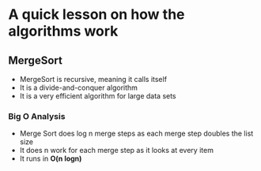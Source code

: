 # A quick lesson on how the algorithms work

## MergeSort

- MergeSort is recursive, meaning it calls itself
- It is a divide-and-conquer algorithm
- It is a very efficient algorithm for large data sets

### Big O Analysis
- Merge Sort does log n merge steps as each merge step doubles the list size
- It does n work for each merge step as it looks at every item
- It runs in **O(n logn)**